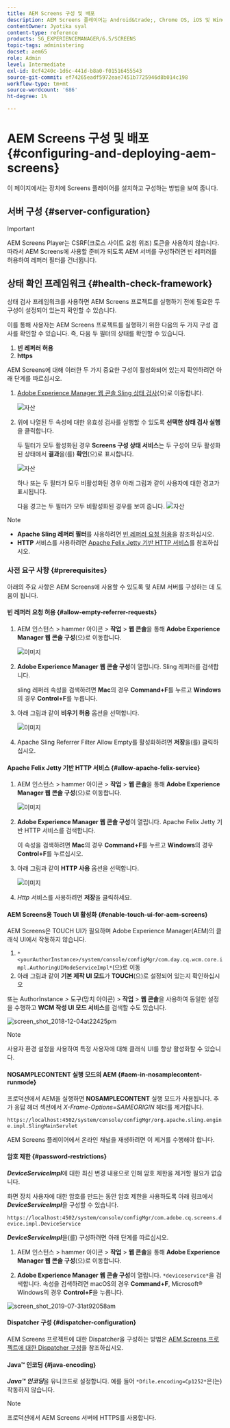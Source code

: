 ```yaml
---
title: AEM Screens 구성 및 배포
description: AEM Screens 플레이어는 Android&trade;, Chrome OS, iOS 및 Windows에서 사용할 수 있습니다. AEM Screens 구성 및 배포에 대해 알아봅니다.
contentOwner: Jyotika syal
content-type: reference
products: SG_EXPERIENCEMANAGER/6.5/SCREENS
topic-tags: administering
docset: aem65
role: Admin
level: Intermediate
exl-id: 8cf4240c-1d6c-441d-b8a0-f01516455543
source-git-commit: ef74265eadf5972eae7451b7725946d8b014c198
workflow-type: tm+mt
source-wordcount: '686'
ht-degree: 1%

---
```


# AEM Screens 구성 및 배포 {#configuring-and-deploying-aem-screens}

이 페이지에서는 장치에 Screens 플레이어를 설치하고 구성하는 방법을 보여 줍니다.

## 서버 구성 {#server-configuration}

>[!IMPORTANT]
>
>AEM Screens Player는 CSRF(크로스 사이트 요청 위조) 토큰을 사용하지 않습니다. 따라서 AEM Screens에 사용할 준비가 되도록 AEM 서버를 구성하려면 빈 레퍼러를 허용하여 레퍼러 필터를 건너뜁니다.

## 상태 확인 프레임워크 {#health-check-framework}

상태 검사 프레임워크를 사용하면 AEM Screens 프로젝트를 실행하기 전에 필요한 두 구성이 설정되어 있는지 확인할 수 있습니다.

이를 통해 사용자는 AEM Screens 프로젝트를 실행하기 위한 다음의 두 가지 구성 검사를 확인할 수 있습니다. 즉, 다음 두 필터의 상태를 확인할 수 있습니다.

1. **빈 레퍼러 허용**
2. **https**

AEM Screens에 대해 이러한 두 가지 중요한 구성이 활성화되어 있는지 확인하려면 아래 단계를 따르십시오.

1. [Adobe Experience Manager 웹 콘솔 Sling 상태 검사](http://localhost:4502/system/console/healthcheck?tags=screensconfigs&amp;overrideGlobalTimeout=)(으)로 이동합니다.

   ![자산](assets/health-check1.png)


2. 위에 나열된 두 속성에 대한 유효성 검사를 실행할 수 있도록 **선택한 상태 검사 실행**&#x200B;을 클릭합니다.

   두 필터가 모두 활성화된 경우 **Screens 구성 상태 서비스**&#x200B;는 두 구성이 모두 활성화된 상태에서 **결과**&#x200B;을(를) **확인**(으)로 표시합니다.

   ![자산](assets/health-check2.png)

   하나 또는 두 필터가 모두 비활성화된 경우 아래 그림과 같이 사용자에 대한 경고가 표시됩니다.

   다음 경고는 두 필터가 모두 비활성화된 경우를 보여 줍니다.
   ![자산](assets/health-check3.png)

>[!NOTE]
>
>* **Apache Sling 레퍼러 필터**&#x200B;를 사용하려면 [빈 레퍼러 요청 허용](/help/user-guide/configuring-screens-introduction.md#allow-empty-referrer-requests)을 참조하십시오.
>* **HTTP** 서비스를 사용하려면 [Apache Felix Jetty 기반 HTTP 서비스](/help/user-guide/configuring-screens-introduction.md#allow-apache-felix-service)를 참조하십시오.

### 사전 요구 사항 {#prerequisites}

아래의 주요 사항은 AEM Screens에 사용할 수 있도록 및 AEM 서버를 구성하는 데 도움이 됩니다.

#### 빈 레퍼러 요청 허용 {#allow-empty-referrer-requests}

1. AEM 인스턴스 > hammer 아이콘 > **작업** > **웹 콘솔**&#x200B;을 통해 **Adobe Experience Manager 웹 콘솔 구성**(으)로 이동합니다.

   ![이미지](assets/config/empty-ref1.png)

1. **Adobe Experience Manager 웹 콘솔 구성**&#x200B;이 열립니다. Sling 레퍼러를 검색합니다.

   sling 레퍼러 속성을 검색하려면 **Mac**&#x200B;의 경우 **Command+F**&#x200B;를 누르고 **Windows**&#x200B;의 경우 **Control+F**&#x200B;를 누릅니다.

1. 아래 그림과 같이 **비우기 허용** 옵션을 선택합니다.

   ![이미지](assets/config/empty-ref2.png)

1. Apache Sling Referrer Filter Allow Empty를 활성화하려면 **저장**&#x200B;을(를) 클릭하십시오.


#### Apache Felix Jetty 기반 HTTP 서비스 {#allow-apache-felix-service}

1. AEM 인스턴스 > hammer 아이콘 > **작업** > **웹 콘솔**&#x200B;을 통해 **Adobe Experience Manager 웹 콘솔 구성**(으)로 이동합니다.

   ![이미지](assets/config/empty-ref1.png)

1. **Adobe Experience Manager 웹 콘솔 구성**&#x200B;이 열립니다. Apache Felix Jetty 기반 HTTP 서비스를 검색합니다.

   이 속성을 검색하려면 **Mac**&#x200B;의 경우 **Command+F**&#x200B;를 누르고 **Windows**&#x200B;의 경우 **Control+F**&#x200B;를 누르십시오.

1. 아래 그림과 같이 **HTTP 사용** 옵션을 선택합니다.

   ![이미지](assets/config/config-1.png)

1. *Http* 서비스를 사용하려면 **저장**&#x200B;을 클릭하세요.

#### AEM Screens용 Touch UI 활성화 {#enable-touch-ui-for-aem-screens}

AEM Screens은 TOUCH UI가 필요하며 Adobe Experience Manager(AEM)의 클래식 UI에서 작동하지 않습니다.

1. `*<yourAuthorInstance>/system/console/configMgr/com.day.cq.wcm.core.impl.AuthoringUIModeServiceImpl*`(으)로 이동
1. 아래 그림과 같이 **기본 제작 UI 모드**&#x200B;가 **TOUCH**(으)로 설정되어 있는지 확인하십시오

또는 AuthorInstance *>* 도구(망치 아이콘) > **작업** > **웹 콘솔**&#x200B;을 사용하여 동일한 설정을 수행하고 **WCM 작성 UI 모드 서비스**&#x200B;를 검색할 수도 있습니다.

![screen_shot_2018-12-04at22425pm](assets/screen_shot_2018-12-04at22425pm.png)

>[!NOTE]
>
>사용자 환경 설정을 사용하여 특정 사용자에 대해 클래식 UI를 항상 활성화할 수 있습니다.

#### NOSAMPLECONTENT 실행 모드의 AEM {#aem-in-nosamplecontent-runmode}

프로덕션에서 AEM을 실행하면 **NOSAMPLECONTENT** 실행 모드가 사용됩니다. 추가 응답 헤더 섹션에서 *X-Frame-Options=SAMEORIGIN* 헤더를 제거합니다.

`https://localhost:4502/system/console/configMgr/org.apache.sling.engine.impl.SlingMainServlet`

AEM Screens 플레이어에서 온라인 채널을 재생하려면 이 제거를 수행해야 합니다.

#### 암호 제한 {#password-restrictions}

***DeviceServiceImpl***&#x200B;에 대한 최신 변경 내용으로 인해 암호 제한을 제거할 필요가 없습니다.

화면 장치 사용자에 대한 암호를 만드는 동안 암호 제한을 사용하도록 아래 링크에서 ***DeviceServiceImpl***&#x200B;을 구성할 수 있습니다.

`https://localhost:4502/system/console/configMgr/com.adobe.cq.screens.device.impl.DeviceService`

***DeviceServiceImpl***&#x200B;을(를) 구성하려면 아래 단계를 따르십시오.

1. AEM 인스턴스 > hammer 아이콘 > **작업** > **웹 콘솔**&#x200B;을 통해 **Adobe Experience Manager 웹 콘솔 구성**(으)로 이동합니다.

1. **Adobe Experience Manager 웹 콘솔 구성**&#x200B;이 열립니다. `*deviceservice*`을 검색합니다. 속성을 검색하려면 macOS의 경우 **Command+F**, Microsoft® Windows의 경우 **Control+F**&#x200B;을 누릅니다.

![screen_shot_2019-07-31at92058am](assets/screen_shot_2019-07-31at92058am.png)

#### Dispatcher 구성 {#dispatcher-configuration}

AEM Screens 프로젝트에 대한 Dispatcher을 구성하는 방법은 [AEM Screens 프로젝트에 대한 Dispatcher 구성](dispatcher-configurations-aem-screens.md)을 참조하십시오.

#### Java™ 인코딩 {#java-encoding}

***Java™ 인코딩***&#x200B;을 유니코드로 설정합니다. 예를 들어 `*Dfile.encoding=Cp1252*`은(는) 작동하지 않습니다.

>[!NOTE]
>
>프로덕션에서 AEM Screens 서버에 HTTPS를 사용합니다.
